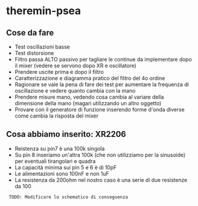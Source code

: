# theremin-psea

## Cose da fare

 - Test oscillazioni basse
 - Test distorsione
 - Filtro passa ALTO passivo per tagliare le continue da implementare dopo il mixer (vedere se servono dopo XR e oscillatore)
 - Prendere uscite prima e dopo il filtro
 - Caratterizzazione e diagramma pratico del filtro del 4o ordine
 - Ragionare se vale la pena di fare dei test per aumentare la frequenza di oscillazione e vedere quanto cambia con la mano
 - Prendere misure mano, vedendo cosa cambia al variare della dimensione della mano (magari utilizzando un altro oggetto)
 - Provare con il generatore di funzione inserendo forme d'onda diverse come cambia la risposta del mixer


## Cosa abbiamo inserito: XR2206

- Reistenza su pin7 è una 100k singola
- Su pin 8 inseriamo un'altra 100k (che non utilizziamo per la sinusoide) per eventuali tirangolari e quadra
- La capacità minima sui pin 5 e 6 è di 10pF
- Le alimentazioni sono 100nF e non 1uF
- La resistenza da 200ohm nel nostro caso è una serie di due resistenze da 100

```bash
 TODO: Modificare lo schematico di conseguenza
```
